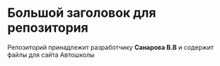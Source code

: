 # Большой заголовок для репозитория
Репозиторий принадлежит разработчику **Санарова В.В** и содержит файлы для сайта Автошколы
